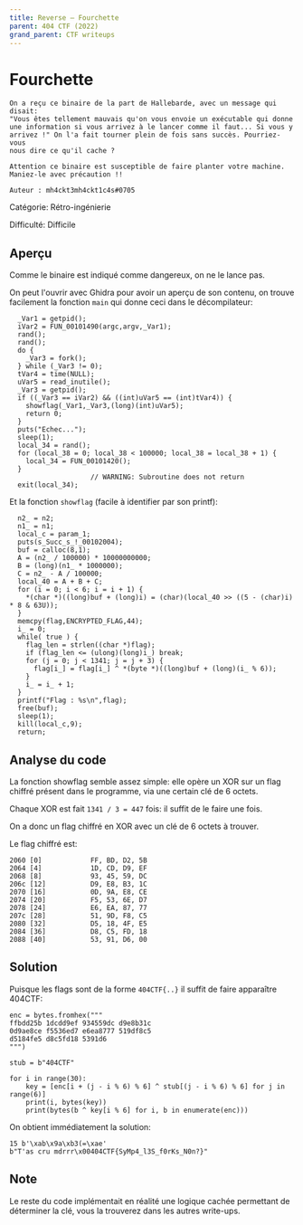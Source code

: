 ```yaml
---
title: Reverse — Fourchette
parent: 404 CTF (2022)
grand_parent: CTF writeups
---
```


# Fourchette

```
On a reçu ce binaire de la part de Hallebarde, avec un message qui disait:
"Vous êtes tellement mauvais qu'on vous envoie un exécutable qui donne
une information si vous arrivez à le lancer comme il faut... Si vous y
arrivez !" On l'a fait tourner plein de fois sans succès. Pourriez-vous
nous dire ce qu'il cache ?

Attention ce binaire est susceptible de faire planter votre machine.
Maniez-le avec précaution !!
    
Auteur : mh4ckt3mh4ckt1c4s#0705
```

Catégorie: Rétro-ingénierie

Difficulté: Difficile

## Aperçu

Comme le binaire est indiqué comme dangereux, on ne le lance pas.

On peut l'ouvrir avec Ghidra pour avoir un aperçu de son contenu,
on trouve facilement la fonction `main` qui donne ceci dans
le décompilateur:
```
  _Var1 = getpid();
  iVar2 = FUN_00101490(argc,argv,_Var1);
  rand();
  rand();
  do {
    _Var3 = fork();
  } while (_Var3 != 0);
  tVar4 = time(NULL);
  uVar5 = read_inutile();
  _Var3 = getpid();
  if ((_Var3 == iVar2) && ((int)uVar5 == (int)tVar4)) {
    showflag(_Var1,_Var3,(long)(int)uVar5);
    return 0;
  }
  puts("Echec...");
  sleep(1);
  local_34 = rand();
  for (local_38 = 0; local_38 < 100000; local_38 = local_38 + 1) {
    local_34 = FUN_00101420();
  }
                    // WARNING: Subroutine does not return
  exit(local_34);
```

Et la fonction `showflag` (facile à identifier par son printf):
```
  n2_ = n2;
  n1_ = n1;
  local_c = param_1;
  puts(s_Succ_s_!_00102004);
  buf = calloc(8,1);
  A = (n2_ / 100000) * 10000000000;
  B = (long)(n1_ * 1000000);
  C = n2_ - A / 100000;
  local_40 = A + B + C;
  for (i = 0; i < 6; i = i + 1) {
    *(char *)((long)buf + (long)i) = (char)(local_40 >> ((5 - (char)i) * 8 & 63U));
  }
  memcpy(flag,ENCRYPTED_FLAG,44);
  i_ = 0;
  while( true ) {
    flag_len = strlen((char *)flag);
    if (flag_len <= (ulong)(long)i_) break;
    for (j = 0; j < 1341; j = j + 3) {
      flag[i_] = flag[i_] ^ *(byte *)((long)buf + (long)(i_ % 6));
    }
    i_ = i_ + 1;
  }
  printf("Flag : %s\n",flag);
  free(buf);
  sleep(1);
  kill(local_c,9);
  return;
```

## Analyse du code

La fonction showflag semble assez simple: elle opère un XOR sur un flag
chiffré présent dans le programme, via une certain clé de 6 octets.

Chaque XOR est fait `1341 / 3 = 447` fois: il suffit de le faire une
fois.

On a donc un flag chiffré en XOR avec un clé de 6 octets à trouver.

Le flag chiffré est:
```
2060 [0]            FF, BD, D2, 5B
2064 [4]            1D, CD, D9, EF
2068 [8]            93, 45, 59, DC
206c [12]           D9, E8, B3, 1C
2070 [16]           0D, 9A, E8, CE
2074 [20]           F5, 53, 6E, D7
2078 [24]           E6, EA, 87, 77
207c [28]           51, 9D, F8, C5
2080 [32]           D5, 18, 4F, E5
2084 [36]           D8, C5, FD, 18
2088 [40]           53, 91, D6, 00
```

## Solution

Puisque les flags sont de la forme `404CTF{..}` il suffit de faire
apparaître 404CTF:
```
enc = bytes.fromhex("""
ffbdd25b 1dcdd9ef 934559dc d9e8b31c
0d9ae8ce f5536ed7 e6ea8777 519df8c5
d5184fe5 d8c5fd18 5391d6
""")

stub = b"404CTF"

for i in range(30):
    key = [enc[i + (j - i % 6) % 6] ^ stub[(j - i % 6) % 6] for j in range(6)]
    print(i, bytes(key))
    print(bytes(b ^ key[i % 6] for i, b in enumerate(enc)))
```

On obtient immédiatement la solution:
```
15 b'\xab\x9a\xb3(=\xae'
b"T'as cru mdrrr\x00404CTF{SyMp4_l3S_f0rKs_N0n?}"
```

## Note

Le reste du code implémentait en réalité une logique cachée permettant de
déterminer la clé, vous la trouverez dans les autres write-ups.
